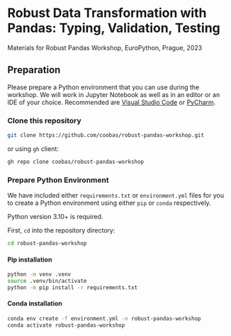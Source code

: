 # Robust Data Transformation with Pandas: Typing, Validation, Testing

Materials for Robust Pandas Workshop, EuroPython, Prague, 2023

## Preparation

Please prepare a Python environment that you can use during the workshop.
We will work in Jupyter Notebook as well as in an editor or an IDE of your choice.
Recommended are [Visual Studio Code](https://code.visualstudio.com) or [PyCharm](https://www.jetbrains.com/pycharm/).

### Clone this repository

```bash
git clone https://github.com/coobas/robust-pandas-workshop.git
```

or using `gh` client:

```bash
gh repo clone coobas/robust-pandas-workshop
```

### Prepare Python Environment

We have included either `requirements.txt` or `environment.yml` files for you to create a Python environment
using either `pip` or `conda` respectively.

Python version 3.10+ is required.

First, `cd` into the repository directory:

```bash
cd robust-pandas-workshop
```

#### Pip installation

```bash
python -m venv .venv
source .venv/bin/activate
python -m pip install -r requirements.txt
```

#### Conda installation

```bash
conda env create -f environment.yml -n robust-pandas-workshop
conda activate robust-pandas-workshop
```
